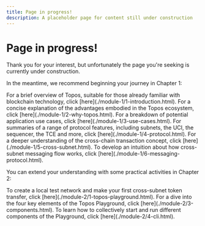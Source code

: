 ```yaml
---
title: Page in progress!
description: A placeholder page for content still under construction
---
```


# Page in progress!

Thank you for your interest, but unfortunately the page you're seeking is currently under construction.

In the meantime, we recommend beginning your journey in Chapter 1:

<Accordion>
  <AccordionItem title="Introduction">
    For a brief overview of Topos, suitable for those already familiar with blockchain technology, click [here](./module-1/1-introduction.html).
  </AccordionItem>
  <AccordionItem title="Why Topos?">
    For a concise explanation of the advantages embodied in the Topos ecosystem, click [here](./module-1/2-why-topos.html).
  </AccordionItem>
  <AccordionItem title="Use cases">
    For a breakdown of potential application use cases, click [here](./module-1/3-use-cases.html).
  </AccordionItem>
  <AccordionItem title="Protocol">
    For summaries of a range of protocol features, including subnets, the UCI, the sequencer, the TCE and more, click [here](./module-1/4-protocol.html).
  </AccordionItem>
  <AccordionItem title="Cross-chain transactions">
    For a deeper understanding of the cross-chain transaction concept, click [here](./module-1/5-cross-subnet.html).
  </AccordionItem>
  <AccordionItem title="Cross-subnet flow">
    To develop an intuition about how cross-subnet messaging flow works, click [here](./module-1/6-messaging-protocol.html).
  </AccordionItem>
</Accordion>

You can extend your understanding with some practical activities in Chapter 2:

<Accordion>
  <AccordionItem title="Topos Playground">
    To create a local test network and make your first cross-subnet token transfer, click [here](./module-2/1-topos-playground.html).
  </AccordionItem>
  <AccordionItem title="Components">
    For a dive into the four key elements of the Topos Playground, click [here](./module-2/3-components.html).
  </AccordionItem>
  <AccordionItem title="Topos CLI">
    To learn how to collectively start and run different components of the Playground, click [here](./module-2/4-cli.html).
  </AccordionItem>
</Accordion>
